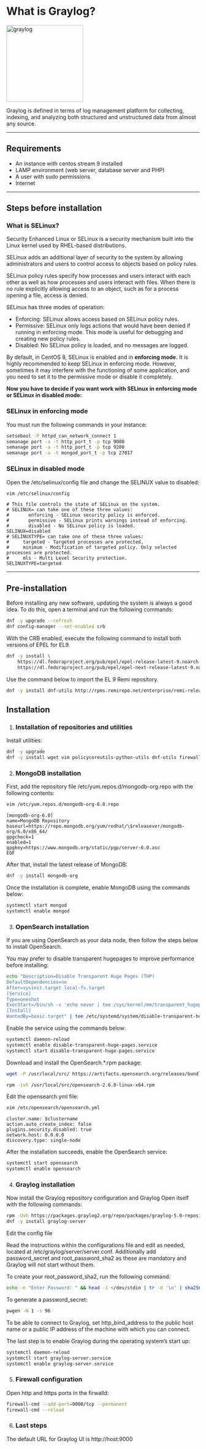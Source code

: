 # What is Graylog?

<img src="https://assets.stickpng.com/images/62dea679ff3c6e4b8b5de8b9.png" alt="graylog" style="width:200px;"/>

Graylog is defined in terms of log management platform for collecting, indexing, and analyzing both structured and unstructured data from almost any source.

---

## Requirements

- An instance with centos stream 9 installed
- LAMP environment (web server, database server and PHP)
- A user with sudo permissions
- Internet

---

## Steps before installation

### What is SELinux?

Security Enhanced Linux or SELinux is a security mechanism built into the Linux kernel used by RHEL-based distributions.

SELinux adds an additional layer of security to the system by allowing administrators and users to control access to objects based on policy rules.

SELinux policy rules specify how processes and users interact with each other as well as how processes and users interact with files. When there is no rule explicitly allowing access to an object, such as for a process opening a file, access is denied.

SELinux has three modes of operation:

- Enforcing: SELinux allows access based on SELinux policy rules.
- Permissive: SELinux only logs actions that would have been denied if running in enforcing mode. This mode is useful for debugging and creating new policy rules.
- Disabled: No SELinux policy is loaded, and no messages are logged.

By default, in CentOS 8, SELinux is enabled and in **enforcing mode.** It is highly recommended to keep SELinux in enforcing mode. However, sometimes it may interfere with the functioning of some application, and you need to set it to the permissive mode or disable it completely.

**Now you have to decide if you want work with SELinux in enforcing mode or SELinux in disabled mode:**

### SELinux in enforcing mode

You must run the following commands in your instance:

```sh
setsebool -P httpd_can_network_connect 1
semanage port -a -t http_port_t -p tcp 9000
semanage port -a -t http_port_t -p tcp 9200
semanage port -a -t mongod_port_t -p tcp 27017
```

### SELinux in disabled mode

Open the /etc/selinux/config file and change the SELINUX value to disabled:

```sh
vim /etc/selinux/config
```

```vim
# This file controls the state of SELinux on the system.
# SELINUX= can take one of these three values:
#       enforcing - SELinux security policy is enforced.
#       permissive - SELinux prints warnings instead of enforcing.
#       disabled - No SELinux policy is loaded.
SELINUX=disabled
# SELINUXTYPE= can take one of these three values:
#     targeted - Targeted processes are protected,
#     minimum - Modification of targeted policy. Only selected processes are protected.
#     mls - Multi Level Security protection.
SELINUXTYPE=targeted
```

---

## Pre-installation

Before installing any new software, updating the system is always a good idea. To do this, open a terminal and run the following commands:

```sh
dnf -y upgrade --refresh
dnf config-manager --set-enabled crb
```

With the CRB enabled, execute the following command to install both versions of EPEL for EL9.

```sh
dnf -y install \
    https://dl.fedoraproject.org/pub/epel/epel-release-latest-9.noarch.rpm \
    https://dl.fedoraproject.org/pub/epel/epel-next-release-latest-9.noarch.rpm
```

Use the command below to import the EL 9 Remi repository.

```sh
dnf -y install dnf-utils http://rpms.remirepo.net/enterprise/remi-release-9.rpm
```

## Installation

1. ### Installation of repositories and utilities

Install utilities:

```sh
dnf -y upgrade
dnf -y install wget vim policycoreutils-python-utils dnf-utils firewalld wpgen
```

2. ### MongoDB installation

First, add the repository file /etc/yum.repos.d/mongodb-org.repo with the following contents:

```sh
vim /etc/yum.repos.d/mongodb-org-6.0.repo
```

```vim
[mongodb-org-6.0]
name=MongoDB Repository
baseurl=https://repo.mongodb.org/yum/redhat/\$releasever/mongodb-org/6.0/x86_64/
gpgcheck=1
enabled=1
gpgkey=https://www.mongodb.org/static/pgp/server-6.0.asc
EOF
```

After that, install the latest release of MongoDB:

```sh
dnf -y install mongodb-org
```

Once the installation is complete, enable MongoDB using the commands below:

```sh
systemctl start mongod
systemctl enable mongod
```

3. ### OpenSearch installation

If you are using OpenSearch as your data node, then follow the steps below to install OpenSearch.

You may prefer to disable transparent hugepages to improve performance before installing:

```sh
echo "Description=Disable Transparent Huge Pages (THP)
DefaultDependencies=no
After=sysinit.target local-fs.target
[Service]
Type=oneshot
ExecStart=/bin/sh -c 'echo never | tee /sys/kernel/mm/transparent_hugepage/enabled > /dev/null'
[Install]
WantedBy=basic.target" | tee /etc/systemd/system/disable-transparent-huge-pages.service
```

Enable the service using the commands below:

```sh
systemctl daemon-reload
systemctl enable disable-transparent-huge-pages.service
systemctl start disable-transparent-huge-pages.service
```

Download and install the OpenSearch.*.rpm package:

```sh
wget -P /usr/local/src/ https://artifacts.opensearch.org/releases/bundle/opensearch/2.6.0/opensearch-2.6.0-linux-x64.rpm

rpm -ivh /usr/local/src/opensearch-2.6.0-linux-x64.rpm
```

Edit the opensearch.yml file:

```sh
vim /etc/opensearch/opensearch.yml
```

```vim
cluster.name: $clustername
action.auto_create_index: false
plugins.security.disabled: true
network.host: 0.0.0.0  
discovery.type: single-node
```

After the installation succeeds, enable the OpenSearch service:

```sh
systemctl start opensearch
systemctl enable opensearch
```

4. ### Graylog installation

Now install the Graylog repository configuration and Graylog Open itself with the following commands:

```sh
rpm -Uvh https://packages.graylog2.org/repo/packages/graylog-5.0-repository_latest.rpm
dnf -y install graylog-server
```

Edit the config file

Read the instructions within the configurations file and edit as needed, located at /etc/graylog/server/server.conf. Additionally add password_secret and root_password_sha2 as these are mandatory and Graylog will not start without them.

To create your root_password_sha2, run the following command:

```sh
echo -n "Enter Password: " && head -1 </dev/stdin | tr -d '\n' | sha256sum | cut -d" " -f1
```

To generate a password_secret:

```sh
pwgen -N 1 -s 96
```

To be able to connect to Graylog, set http_bind_address to the public host name or a public IP address of the machine with which you can connect.

The last step is to enable Graylog during the operating system’s start up:

```sh
systemctl daemon-reload
systemctl start graylog-server.service
systemctl enable graylog-server.service
```

5. ### Firewall configuration

Open http and https ports in the firwalld:

```sh
firewall-cmd --add-port=9000/tcp --permanent
firewall-cmd --reload
```

6. ### Last steps

The default URL for Graylog UI is http://host:9000